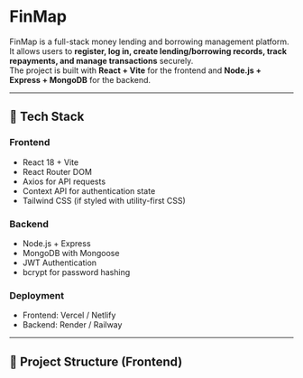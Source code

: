 # FinMap

FinMap is a full-stack money lending and borrowing management platform.  
It allows users to **register, log in, create lending/borrowing records, track repayments, and manage transactions** securely.  
The project is built with **React + Vite** for the frontend and **Node.js + Express + MongoDB** for the backend.

---

## 🚀 Tech Stack

### Frontend
- React 18 + Vite
- React Router DOM
- Axios for API requests
- Context API for authentication state
- Tailwind CSS (if styled with utility-first CSS)

### Backend
- Node.js + Express
- MongoDB with Mongoose
- JWT Authentication
- bcrypt for password hashing

### Deployment
- Frontend: Vercel / Netlify
- Backend: Render / Railway

---

## 📂 Project Structure (Frontend)

